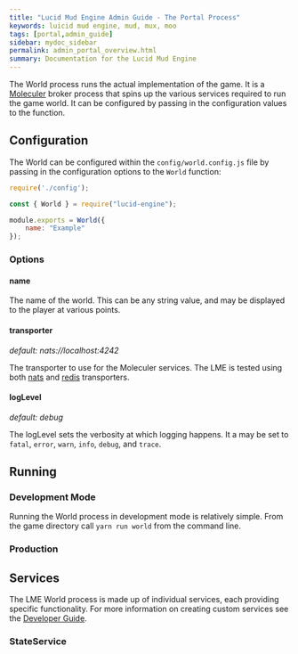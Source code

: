 ```yaml
---
title: "Lucid Mud Engine Admin Guide - The Portal Process"
keywords: luicid mud engine, mud, mux, moo
tags: [portal,admin_guide]
sidebar: mydoc_sidebar
permalink: admin_portal_overview.html
summary: Documentation for the Lucid Mud Engine
---
```


 The World process runs the actual implementation of the game. It is a [Moleculer]() broker process that spins up the
 various services required to run the game world. It can be configured by passing in the configuration values to the
 function.

## Configuration
The World can be configured within the `config/world.config.js` file by passing in  the configuration options to the
`World` function:

```javascript
require('./config');

const { World } = require("lucid-engine");

module.exports = World({
    name: "Example"
});

```

### Options
#### name
The name of the world. This can be any string value, and may be displayed to the player at various points.

#### transporter
_default: nats://localhost:4242_

The transporter to use for the Moleculer services. The LME is tested using both [nats]() and [redis]() transporters.
 
#### logLevel
_default: debug_

The logLevel sets the verbosity at which logging happens. It a may be set to `fatal`, `error`, `warn`, `info`, `debug`,
and `trace`.

## Running
### Development Mode
Running the World process in development mode is relatively simple. From the game directory call `yarn run world` from 
the command line.

### Production


## Services
The LME World process is made up of individual services, each providing specific functionality. For more information on
creating custom services see the [Developer Guide]().

### StateService